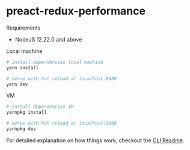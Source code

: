 # preact-redux-performance

Requirements
- NodeJS 12.22.0 and above

Local machine
``` bash
# install dependencies local machine
yarn install

# serve with hot reload at localhost:8080
yarn dev
```

VM
``` bash
# install dependencies VM
yarnpkg install

# serve with hot reload at localhost:8080
yarnpkg dev
```

For detailed explanation on how things work, checkout the [CLI Readme](https://github.com/developit/preact-cli/blob/master/README.md).
